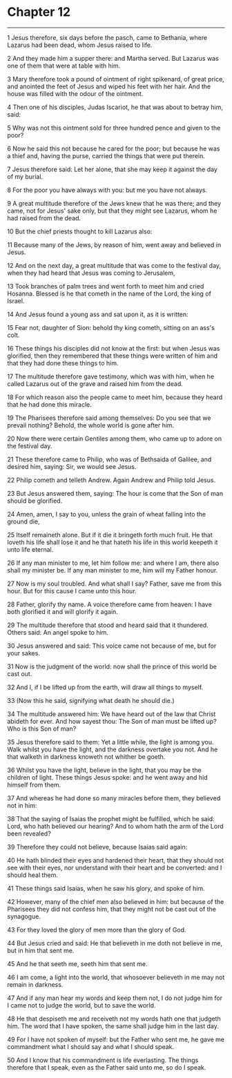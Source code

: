 # Chapter 12

***

1 Jesus therefore, six days before the pasch, came to Bethania, where Lazarus had been dead, whom Jesus raised to life.

2 And they made him a supper there: and Martha served. But Lazarus was one of them that were at table with him.

3 Mary therefore took a pound of ointment of right spikenard, of great price, and anointed the feet of Jesus and wiped his feet with her hair. And the house was filled with the odour of the ointment.

4 Then one of his disciples, Judas Iscariot, he that was about to betray him, said:

5 Why was not this ointment sold for three hundred pence and given to the poor?

6 Now he said this not because he cared for the poor; but because he was a thief and, having the purse, carried the things that were put therein.

7 Jesus therefore said: Let her alone, that she may keep it against the day of my burial.

8 For the poor you have always with you: but me you have not always.

9 A great multitude therefore of the Jews knew that he was there; and they came, not for Jesus' sake only, but that they might see Lazarus, whom he had raised from the dead.

10 But the chief priests thought to kill Lazarus also:

11 Because many of the Jews, by reason of him, went away and believed in Jesus.

12 And on the next day, a great multitude that was come to the festival day, when they had heard that Jesus was coming to Jerusalem,

13 Took branches of palm trees and went forth to meet him and cried Hosanna. Blessed is he that cometh in the name of the Lord, the king of Israel.

14 And Jesus found a young ass and sat upon it, as it is written:

15 Fear not, daughter of Sion: behold thy king cometh, sitting on an ass's colt.

16 These things his disciples did not know at the first: but when Jesus was glorified, then they remembered that these things were written of him and that they had done these things to him.

17 The multitude therefore gave testimony, which was with him, when he called Lazarus out of the grave and raised him from the dead.

18 For which reason also the people came to meet him, because they heard that he had done this miracle.

19 The Pharisees therefore said among themselves: Do you see that we prevail nothing? Behold, the whole world is gone after him.

20 Now there were certain Gentiles among them, who came up to adore on the festival day.

21 These therefore came to Philip, who was of Bethsaida of Galilee, and desired him, saying: Sir, we would see Jesus.

22 Philip cometh and telleth Andrew. Again Andrew and Philip told Jesus.

23 But Jesus answered them, saying: The hour is come that the Son of man should be glorified.

24 Amen, amen, I say to you, unless the grain of wheat falling into the ground die,

25 Itself remaineth alone. But if it die it bringeth forth much fruit. He that loveth his life shall lose it and he that hateth his life in this world keepeth it unto life eternal.

26 If any man minister to me, let him follow me: and where I am, there also shall my minister be. If any man minister to me, him will my Father honour.

27 Now is my soul troubled. And what shall I say? Father, save me from this hour. But for this cause I came unto this hour.

28 Father, glorify thy name. A voice therefore came from heaven: I have both glorified it and will glorify it again.

29 The multitude therefore that stood and heard said that it thundered. Others said: An angel spoke to him.

30 Jesus answered and said: This voice came not because of me, but for your sakes.

31 Now is the judgment of the world: now shall the prince of this world be cast out.

32 And I, if I be lifted up from the earth, will draw all things to myself.

33 (Now this he said, signifying what death he should die.)

34 The multitude answered him: We have heard out of the law that Christ abideth for ever. And how sayest thou: The Son of man must be lifted up? Who is this Son of man?

35 Jesus therefore said to them: Yet a little while, the light is among you. Walk whilst you have the light, and the darkness overtake you not. And he that walketh in darkness knoweth not whither be goeth.

36 Whilst you have the light, believe in the light, that you may be the children of light. These things Jesus spoke: and he went away and hid himself from them.

37 And whereas he had done so many miracles before them, they believed not in him:

38 That the saying of Isaias the prophet might be fulfilled, which he said: Lord, who hath believed our hearing? And to whom hath the arm of the Lord been revealed?

39 Therefore they could not believe, because Isaias said again:

40 He hath blinded their eyes and hardened their heart, that they should not see with their eyes, nor understand with their heart and be converted: and I should heal them.

41 These things said Isaias, when he saw his glory, and spoke of him.

42 However, many of the chief men also believed in him: but because of the Pharisees they did not confess him, that they might not be cast out of the synagogue.

43 For they loved the glory of men more than the glory of God.

44 But Jesus cried and said: He that believeth in me doth not believe in me, but in him that sent me.

45 And he that seeth me, seeth him that sent me.

46 I am come, a light into the world, that whosoever believeth in me may not remain in darkness.

47 And if any man hear my words and keep them not, I do not judge him for I came not to judge the world, but to save the world.

48 He that despiseth me and receiveth not my words hath one that judgeth him. The word that I have spoken, the same shall judge him in the last day.

49 For I have not spoken of myself: but the Father who sent me, he gave me commandment what I should say and what I should speak.

50 And I know that his commandment is life everlasting. The things therefore that I speak, even as the Father said unto me, so do I speak.

